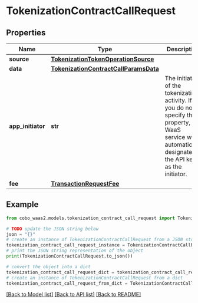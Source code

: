 # TokenizationContractCallRequest


## Properties

Name | Type | Description | Notes
------------ | ------------- | ------------- | -------------
**source** | [**TokenizationTokenOperationSource**](TokenizationTokenOperationSource.md) |  | [optional] 
**data** | [**TokenizationContractCallParamsData**](TokenizationContractCallParamsData.md) |  | [optional] 
**app_initiator** | **str** | The initiator of the tokenization activity. If you do not specify this property, the WaaS service will automatically designate the API key as the initiator. | [optional] 
**fee** | [**TransactionRequestFee**](TransactionRequestFee.md) |  | 

## Example

```python
from cobo_waas2.models.tokenization_contract_call_request import TokenizationContractCallRequest

# TODO update the JSON string below
json = "{}"
# create an instance of TokenizationContractCallRequest from a JSON string
tokenization_contract_call_request_instance = TokenizationContractCallRequest.from_json(json)
# print the JSON string representation of the object
print(TokenizationContractCallRequest.to_json())

# convert the object into a dict
tokenization_contract_call_request_dict = tokenization_contract_call_request_instance.to_dict()
# create an instance of TokenizationContractCallRequest from a dict
tokenization_contract_call_request_from_dict = TokenizationContractCallRequest.from_dict(tokenization_contract_call_request_dict)
```
[[Back to Model list]](../README.md#documentation-for-models) [[Back to API list]](../README.md#documentation-for-api-endpoints) [[Back to README]](../README.md)


